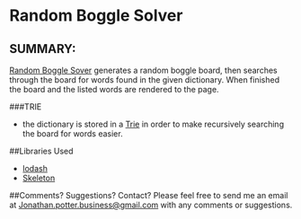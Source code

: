 Random Boggle Solver
========

SUMMARY:
--------
[Random Boggle Sover](http://jonathan-potter.github.io/boggle/) generates a random boggle board, then searches through the board for words found in the given dictionary. When finished the board and the listed words are rendered to the page.

###TRIE
 * the dictionary is stored in a [Trie](http://en.wikipedia.org/wiki/Trie) in order to make recursively searching the board for words easier.

##Libraries Used
 * [lodash](https://lodash.com/)
 * [Skeleton](http://getskeleton.com/)

##Comments? Suggestions? Contact?
Please feel free to send me an email at Jonathan.potter.business@gmail.com with any comments or suggestions.
